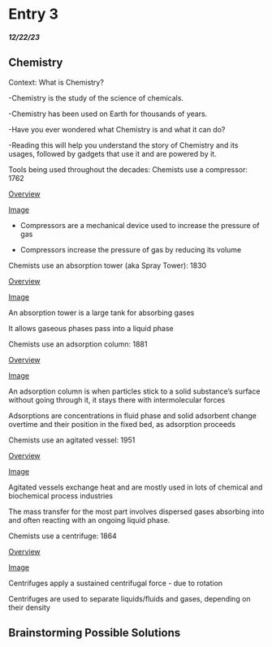# Entry 3
##### 12/22/23

## Chemistry

Context: What is Chemistry?

-Chemistry is the study of the science of chemicals.

-Chemistry has been used on Earth for thousands of years.

-Have you ever wondered what Chemistry is and what it can do?

-Reading this will help you understand the story of Chemistry and its usages, followed by gadgets that use it and are powered by it.

Tools being used throughout the decades:
Chemists use a compressor: 
1762

[Overview](https://en.wikipedia.org/wiki/Compressor)

[Image](https://upload.wikimedia.org/wikipedia/commons/thumb/6/6e/ReciprocatingCompressor.jpg/220px-ReciprocatingCompressor.jpg)

- Compressors are a mechanical device used to increase the pressure of gas

- Compressors increase the pressure of gas by reducing its volume

Chemists use an absorption tower (aka Spray Tower): 
1830

[Overview](https://en.wikipedia.org/wiki/Spray_tower)

[Image](https://www.metso.com/contentassets/cf355c94b47446a39d1fc138e4afaf15/absorption-image-1.jpg?preset=preset_575x400)

An absorption tower is a large tank for absorbing gases

It allows gaseous phases pass into a liquid phase

Chemists use an adsorption column: 
1881

[Overview](https://en.wikipedia.org/wiki/Adsorption)

[Image](https://chembam.files.wordpress.com/2017/02/img_6748.jpg)

An adsorption column is when particles stick to a solid substance’s surface without going through it, it stays there with intermolecular forces

Adsorptions are concentrations in fluid phase and solid adsorbent change overtime and their position in the fixed bed, as adsorption proceeds

Chemists use an agitated vessel: 
1951

[Overview](https://www.mdpi.com/2227-9717/9/3/468#:~:text=Agitated%20vessels%20or%20mechanically%20stirred,such%20as%20anaerobic%20digestion%20process)

[Image](https://img2.exportersindia.com/product_images/bc-full/2020/1/603624/agitated-vessel-1579079732-5255255.jpeg)

Agitated vessels exchange heat and are mostly used in lots of chemical and biochemical process industries

The mass transfer for the most part involves dispersed gases absorbing into and often reacting with an ongoing liquid phase.

Chemists use a centrifuge: 
1864

[Overview](https://en.wikipedia.org/wiki/Centrifuge)

[Image](SCL302.jpg)

Centrifuges apply a sustained centrifugal force - due to rotation

Centrifuges are used to separate liquids/fluids and gases, depending on their density

## Brainstorming Possible Solutions
